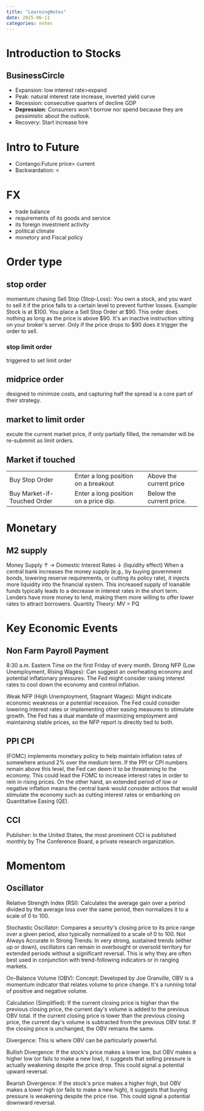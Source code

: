 ```yaml
---
title: "LearningNotes"
date: 2025-06-11
categories: notes
---
```

# Introduction to Stocks
## BusinessCircle 
<!-- ![Business Circle](images/image.png) -->
- Expansion: low interest rate>expand 
- Peak: natural interest rate increase, inverted yield curve
- Recession: consecutive quarters of decline GDP
- **Depression**: Consumers won't borrow nor spend because they are pessimistic about the outlook. 
- Recovery: Start increase hire

# Intro to Future
- Contango:Future price> current
- Backwardation: <

# FX
- trade balance
- requirements of its goods and service
- its foreign investment activity
- political climate
- monetory and Fiscal policy

# Order type

## stop order
momentum chasing
Sell Stop (Stop-Loss): You own a stock, and you want to sell it if the price falls to a certain level to prevent further losses.
Example: Stock is at $100. You place a Sell Stop Order at $90. This order does nothing as long as the price is above $90. It's an inactive instruction sitting on your broker's server. Only if the price drops to $90 does it trigger the order to sell.
### stop limit order
triggered to set limit order
## midprice order
designed to minimize costs, and capturing half the spread is a core part of their strategy.
## market to limit order
excute the current market price, if only partially filled, the remainder will be re-submmit as limit orders.
## Market if touched

| | |  |     
| ----------- | ----------- | ----------- |     
| Buy Stop Order | Enter a long position on a breakout | Above the current price |   
| Buy Market-if-Touched Order | Enter a long position on a price dip. |	Below the current price. |

# Monetary
## M2 supply
Money Supply ↑ → Domestic Interest Rates ↓ (liquidity effect)
When a central bank increases the money supply (e.g., by buying government bonds, lowering reserve requirements, or cutting its policy rate), it injects more liquidity into the financial system. This increased supply of loanable funds typically leads to a decrease in interest rates in the short term. Lenders have more money to lend, making them more willing to offer lower rates to attract borrowers.
Quantity Theory: MV = PQ

# Key Economic Events
## Non Farm Payroll Payment
8:30 a.m. Eastern Time on the first Friday of every month.
Strong NFP (Low Unemployment, Rising Wages): Can suggest an overheating economy and potential inflationary pressures. The Fed might consider raising interest rates to cool down the economy and control inflation.

Weak NFP (High Unemployment, Stagnant Wages): Might indicate economic weakness or a potential recession. The Fed could consider lowering interest rates or implementing other easing measures to stimulate growth. The Fed has a dual mandate of maximizing employment and maintaining stable prices, so the NFP report is directly tied to both.
## PPI CPI
(FOMC) implements monetary policy to help maintain inflation rates of somewhere around 2% over the medium term. If the PPI or CPI numbers remain above this level, the Fed can deem it to be threatening to the economy. This could lead the FOMC to increase interest rates in order to rein in rising prices. On the other hand, an extended period of low or negative inflation means the central bank would consider actions that would stimulate the economy such as cutting interest rates or embarking on Quantitative Easing (QE).
## CCI
Publisher: In the United States, the most prominent CCI is published monthly by The Conference Board, a private research organization.

# Momentom
## Oscillator
Relative Strength Index (RSI): Calculates the average gain over a period divided by the average loss over the same period, then normalizes it to a scale of 0 to 100.

Stochastic Oscillator: Compares a security's closing price to its price range over a given period, also typically normalized to a scale of 0 to 100.
Not Always Accurate in Strong Trends: In very strong, sustained trends (either up or down), oscillators can remain in overbought or oversold territory for extended periods without a significant reversal. This is why they are often best used in conjunction with trend-following indicators or in ranging markets.

On-Balance Volume (OBV):
Concept: Developed by Joe Granville, OBV is a momentum indicator that relates volume to price change. It's a running total of positive and negative volume.

Calculation (Simplified):
If the current closing price is higher than the previous closing price, the current day's volume is added to the previous OBV total.
If the current closing price is lower than the previous closing price, the current day's volume is subtracted from the previous OBV total.
If the closing price is unchanged, the OBV remains the same.

Divergence: This is where OBV can be particularly powerful.

Bullish Divergence: If the stock's price makes a lower low, but OBV makes a higher low (or fails to make a new low), it suggests that selling pressure is actually weakening despite the price drop. This could signal a potential upward reversal.

Bearish Divergence: If the stock's price makes a higher high, but OBV makes a lower high (or fails to make a new high), it suggests that buying pressure is weakening despite the price rise. This could signal a potential downward reversal.
